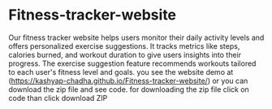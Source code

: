 # Fitness-tracker-website
Our fitness tracker website helps users monitor their daily activity levels and offers personalized exercise suggestions. It tracks metrics like steps, calories burned, and workout duration to give users insights into their progress. The exercise suggestion feature recommends workouts tailored to each user's fitness level and goals.
 you see the website demo at (https://kashyap-chadha.github.io/Fitness-tracker-website/)
or you can download the zip file and see code.
 for downloading the zip file click on code than click download ZIP
